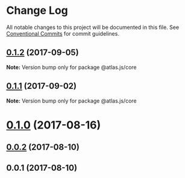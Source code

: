 # Change Log

All notable changes to this project will be documented in this file.
See [Conventional Commits](https://conventionalcommits.org) for commit guidelines.

<a name="0.1.2"></a>
## [0.1.2](https://github.com/strvcom/atlas.js/compare/@atlas.js/core@0.1.1...@atlas.js/core@0.1.2) (2017-09-05)




**Note:** Version bump only for package @atlas.js/core

<a name="0.1.1"></a>
## [0.1.1](https://github.com/strvcom/atlas.js/compare/@atlas.js/core@0.1.0...@atlas.js/core@0.1.1) (2017-09-02)




**Note:** Version bump only for package @atlas.js/core

<a name="0.1.0"></a>
# [0.1.0](https://github.com/strvcom/atlas.js/compare/@atlas.js/core@0.0.2...@atlas.js/core@0.1.0) (2017-08-16)




<a name="0.0.2"></a>
## [0.0.2](https://github.com/strvcom/atlas.js/compare/@atlas.js/core@0.0.1...@atlas.js/core@0.0.2) (2017-08-10)




<a name="0.0.1"></a>
## 0.0.1 (2017-08-10)

